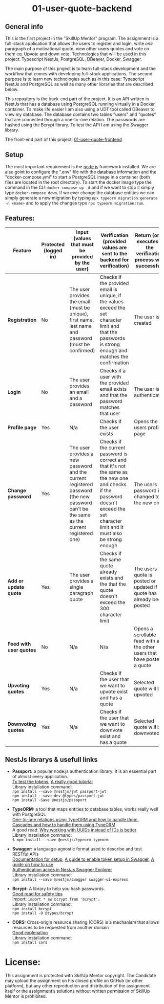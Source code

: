 <h1 align="center"> 01-user-quote-backend </h1>

<!-- ---------------------------------------------------------------------------------------------------------------------------------------------------- -->
## General info
This is the first project in the "SkillUp Mentor" program. The assignment is a full-stack application that allows the users to register and login, write *one* paragraph of a motivational quote, view other users quotes and vote on them eq. Upvote and down vote. Technologies that will be used in this project: Typescript NestJs, PostgreSQL, DBeaver, Docker, Swagger.

The main purpose of this project is to learn full-stack development and the workflow that comes with developing full-stack applications. The second purpose is to learn new technologies such as in this case: Typescript NestJs and PostgreSQL as well as many other libraries that are described below.

This repository is the back-end part of the project. It is an API written in NestJs that has a database using PostgreSQL running virtually in a Docker container. To make life easier I am also using a UDT tool called DBeaver to view my database. The database contains two tables "users" and "quotes" that are connected through a one-to-one relation. The passwords are hashed using the Bcrypt library. To test the API I am using the Swagger library.

The front-end part of this project: [01-user-quote-frontend](https://github.com/dingar321/01-user-quote-frontend) 
<!-- ---------------------------------------------------------------------------------------------------------------------------------------------------- -->
## Setup
The most important requirement is the [node.js](https://nodejs.org/en/) framework installed. We are also goint to configure the ".env" file with the database information and the "docker-compose.yml" to start a PostgreSQL image in a container (both files are located in the root directory). To start the docker image type the command in the CLI  `docker-compose up -d` and if we want to stop it simply type `docker-compose down`. If we ever change the database entities we can simply generate a new migration by typing `npx typeorm migration:generate -n <name>` and to apply the changes type `npx typeorm migration:run`.
<!-- ---------------------------------------------------------------------------------------------------------------------------------------------------- -->
## Features:
| Feature                   | Protected (logged in) | Input (values that must be provided by the user)                                                                                        | Verification (provided values are sent to the backend for verification)                                                                                                                 | Return (only executes if the verification process was successful)         |
|---------------------------|--------------------------------------------------|-----------------------------------------------------------------------------------------------------------------------------------------|-----------------------------------------------------------------------------------------------------------------------------------------------------------------------------------------|---------------------------------------------------------------------------|
| **Registration**          | No                                               | The user provides the email (must be unique), first name, last name and password (must be confirmed)                                    | Checks if the provided email is unique, if the values exceed the set character limit and that the passwords is strong enough and matches the confirmation                               | The user is created                                                       |
| **Login**                 | No                                               | The user provides an email and a password                                                                                               | Checks if a user with the provided email exists and that the password matches that user                                                                                                 | The user is authenticated                                                 |
| **Profile page**          | Yes                                              | N/a                                                                                                                                     | Checks if the user exists                                                                                                                                                               | Opens the users profile page                                              |
| **Change password**       | Yes                                              | The user provides a new password and the current registered password (the new password can't be the same as the current registered one) | Checks if the current password is correct and that it's not the same as the new one and checks if the password doesn't exceed the set character limit and it must also be strong enough | The users password is changed to the new one                              |
| **Add or update quote**   | Yes                                              | The user provides a single paragraph quote                                                                                              | Checks if the same quote already exists and the that the quote doesn't exceed the 300 character limit                                                                                   | The users quote is posted or updated if a quote has already been posted   |
| **Feed with user quotes** | No                                               | N/a                                                                                                                                     | N/a                                                                                                                                                                                     | Opens a scrollable feed with all the other users that have posted a quote |
| **Upvoting quotes**       | Yes                                              | N/a                                                                                                                                     | Checks if the user that we want to upvote exist and has a quote                                                                                                                         | Selected quote will be upvoted                                            |
| **Downvoting quotes**     | Yes                                              | N/a                                                                                                                                     | Checks if the user that we want to downvote exist and has a quote                                                                                                                       | Selected quote will be downvoted                                          |
<!-- ---------------------------------------------------------------------------------------------------------------------------------------------------- -->
## NestJs librarys & usefull links
- <b>Passport:</b> a popular node.js authentication library. It is an essential part of almost every application. </br>
[To test the tokens](https://jwt.io/), [A really good tutorial](https://www.youtube.com/watch?v=e5qk1Xruwso) </br>
Library installation command: </br>
`npm install --save @nestjs/jwt passport-jwt` </br>
`npm install --save-dev @types/passport-jwt` </br>
`npm install -Save @nestjs/passport` </br>

- <b>TypeORM:</b> a tool that maps entities to database tables, works really well with PostgreSQL </br>
[One-to-one relations using TypeORM and how to handle them](https://github.com/typeorm/typeorm/blob/master/docs/one-to-one-relations.md), [Cascades and how to handle them using TypeORM](https://github.com/typeorm/typeorm/blob/master/docs/relations.md#cascades) <br>
A good read: [Why working with UUIDs instead of IDs is better](https://itnext.io/why-working-with-uuids-instead-of-ids-is-better-b60d22caf601) <br>
Library installation command: </br>
`$ npm install --save @nestjs/typeorm typeorm`<br>

- <b>Swagger:</b> a language-agnostic format used to describe and test RESTful APIs </br>
[Documentation for setup](https://docs.nestjs.com/openapi/introduction), [A guide to enable token setup in Swagger](https://www.youtube.com/watch?v=r0TP4DdXeIk), [A guide on how to use](https://docs.nestjs.com/openapi/types-and-parameters#types-and-parameters) <br>
[Authentication acces in NestJs Swagger Explorer](https://stackoverflow.com/questions/54802832/is-it-possible-to-add-authentication-to-access-to-nestjs-swagger-explorer) </br>
Library installation command: </br>
`npm install --save @nestjs/swagger swagger-ui-express` </br>

- <b>Bcrypt:</b> A library to help you hash passwords. </br>
[Good read for safety tips](https://codahale.com/how-to-safely-store-a-password/) </br>
Import: `import * as bcrypt from 'bcrypt';`</br> 
Library installation command:  </br> 
`npm install bcrypt` </br>
`npm install -D @types/bcrypt` </br>

- <b>CORS:</b> Cross-origin resource sharing (CORS) is a mechanism that allows resources to be requested from another domain <br>
[Good explenation](https://www.youtube.com/watch?v=PNtFSVU-YTI) </br>
Library installation command: </br> 
`npm install cors`

<!-- ---------------------------------------------------------------------------------------------------------------------------------------------------- -->
# License:
This assignment is protected with SkillUp Mentor copyright. The Candidate may upload the assignment on his closed profile on GitHub (or other platform), but any other reproduction and distribution of the assignment itself or the assignment’s solutions without written permission of SkillUp Mentor is prohibited.

